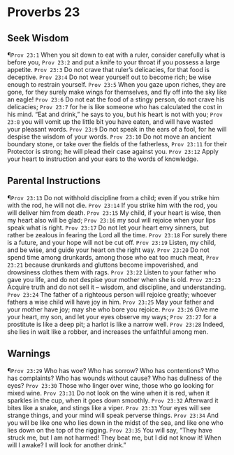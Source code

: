 # Proverbs 23

## Seek Wisdom
¶`Prov 23:1` When you sit down to eat with a ruler, consider carefully what is before you,
`Prov 23:2` and put a knife to your throat if you possess a large appetite.
`Prov 23:3` Do not crave that ruler’s delicacies, for that food is deceptive.
`Prov 23:4` Do not wear yourself out to become rich; be wise enough to restrain yourself.
`Prov 23:5` When you gaze upon riches, they are gone, for they surely make wings for themselves, and fly off into the sky like an eagle!
`Prov 23:6` Do not eat the food of a stingy person, do not crave his delicacies;
`Prov 23:7` for he is like someone who has calculated the cost in his mind. “Eat and drink,” he says to you, but his heart is not with you;
`Prov 23:8` you will vomit up the little bit you have eaten, and will have wasted your pleasant words.
`Prov 23:9` Do not speak in the ears of a fool, for he will despise the wisdom of your words.
`Prov 23:10` Do not move an ancient boundary stone, or take over the fields of the fatherless,
`Prov 23:11` for their Protector is strong; he will plead their case against you.
`Prov 23:12` Apply your heart to instruction and your ears to the words of knowledge.

## Parental Instructions
¶`Prov 23:13` Do not withhold discipline from a child; even if you strike him with the rod, he will not die.
`Prov 23:14` If you strike him with the rod, you will deliver him from death.
`Prov 23:15` My child, if your heart is wise, then my heart also will be glad;
`Prov 23:16` my soul will rejoice when your lips speak what is right.
`Prov 23:17` Do not let your heart envy sinners, but rather be zealous in fearing the Lord all the time.
`Prov 23:18` For surely there is a future, and your hope will not be cut off.
`Prov 23:19` Listen, my child, and be wise, and guide your heart on the right way.
`Prov 23:20` Do not spend time among drunkards, among those who eat too much meat,
`Prov 23:21` because drunkards and gluttons become impoverished, and drowsiness clothes them with rags.
`Prov 23:22` Listen to your father who gave you life, and do not despise your mother when she is old.
`Prov 23:23` Acquire truth and do not sell it – wisdom, and discipline, and understanding.
`Prov 23:24` The father of a righteous person will rejoice greatly; whoever fathers a wise child will have joy in him.
`Prov 23:25` May your father and your mother have joy; may she who bore you rejoice.
`Prov 23:26` Give me your heart, my son, and let your eyes observe my ways;
`Prov 23:27` for a prostitute is like a deep pit; a harlot is like a narrow well.
`Prov 23:28` Indeed, she lies in wait like a robber, and increases the unfaithful among men.

## Warnings
¶`Prov 23:29` Who has woe? Who has sorrow? Who has contentions? Who has complaints? Who has wounds without cause? Who has dullness of the eyes?
`Prov 23:30` Those who linger over wine, those who go looking for mixed wine.
`Prov 23:31` Do not look on the wine when it is red, when it sparkles in the cup, when it goes down smoothly.
`Prov 23:32` Afterward it bites like a snake, and stings like a viper.
`Prov 23:33` Your eyes will see strange things, and your mind will speak perverse things.
`Prov 23:34` And you will be like one who lies down in the midst of the sea, and like one who lies down on the top of the rigging.
`Prov 23:35` You will say, “They have struck me, but I am not harmed! They beat me, but I did not know it! When will I awake? I will look for another drink.”
